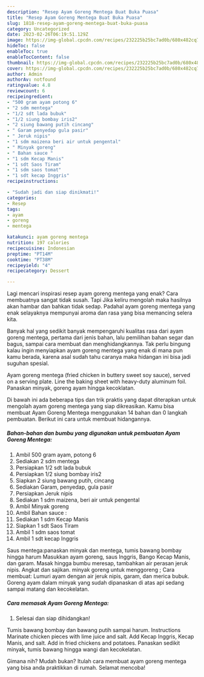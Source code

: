 ```yaml
---
description: "Resep Ayam Goreng Mentega Buat Buka Puasa"
title: "Resep Ayam Goreng Mentega Buat Buka Puasa"
slug: 1818-resep-ayam-goreng-mentega-buat-buka-puasa
category: Uncategorized
date: 2023-02-26T06:19:51.129Z
image: https://img-global.cpcdn.com/recipes/232225b25bc7ad0b/680x482cq70/ayam-goreng-mentega-foto-resep-utama.jpg
hideToc: false
enableToc: true
enableTocContent: false
thumbnail: https://img-global.cpcdn.com/recipes/232225b25bc7ad0b/680x482cq70/ayam-goreng-mentega-foto-resep-utama.jpg
cover: https://img-global.cpcdn.com/recipes/232225b25bc7ad0b/680x482cq70/ayam-goreng-mentega-foto-resep-utama.jpg
author: Admin
authorAv: notfound
ratingvalue: 4.8
reviewcount: 6
recipeingredient:
- "500 gram ayam potong 6"
- "2 sdm mentega"
- "1/2 sdt lada bubuk"
- "1/2 siung bombay iris2"
- "2 siung bawang putih cincang"
- " Garam penyedap gula pasir"
- " Jeruk nipis"
- "1 sdm maizena beri air untuk pengental"
- " Minyak goreng"
- " Bahan sauce "
- "1 sdm Kecap Manis"
- "1 sdt Saos Tiram"
- "1 sdm saos tomat"
- "1 sdt kecap Inggris"
recipeinstructions:

- "Sudah jadi dan siap dinikmati!"
categories:
- Resep
tags:
- ayam
- goreng
- mentega

katakunci: ayam goreng mentega 
nutrition: 197 calories
recipecuisine: Indonesian
preptime: "PT14M"
cooktime: "PT38M"
recipeyield: "4"
recipecategory: Dessert

---
```



Lagi mencari inspirasi resep ayam goreng mentega yang enak? Cara membuatnya sangat tidak susah. Tapi Jika keliru mengolah maka hasilnya akan hambar dan bahkan tidak sedap. Padahal ayam goreng mentega yang enak selayaknya mempunyai aroma dan rasa yang bisa memancing selera kita.


Banyak hal yang sedikit banyak mempengaruhi kualitas rasa dari ayam goreng mentega, pertama dari jenis bahan, lalu pemilihan bahan segar dan bagus, sampai cara membuat dan menghidangkannya. Tak perlu bingung kalau ingin menyiapkan ayam goreng mentega yang enak di mana pun kamu berada, karena asal sudah tahu caranya maka hidangan ini bisa jadi suguhan spesial.

Ayam goreng mentega (fried chicken in buttery sweet soy sauce), served on a serving plate. Line the baking sheet with heavy-duty aluminum foil. Panaskan minyak, goreng ayam hingga kecoklatan.


Di bawah ini ada beberapa tips dan trik praktis yang dapat diterapkan untuk mengolah ayam goreng mentega yang siap dikreasikan. Kamu bisa membuat Ayam Goreng Mentega menggunakan 14 bahan dan 0 langkah pembuatan. Berikut ini cara untuk membuat hidangannya.

<!--inarticleads1-->

##### Bahan-bahan dan bumbu yang digunakan untuk pembuatan Ayam Goreng Mentega:

1. Ambil 500 gram ayam, potong 6
1. Sediakan 2 sdm mentega
1. Persiapkan 1/2 sdt lada bubuk
1. Persiapkan 1/2 siung bombay iris2
1. Siapkan 2 siung bawang putih, cincang
1. Sediakan  Garam, penyedap, gula pasir
1. Persiapkan  Jeruk nipis
1. Sediakan 1 sdm maizena, beri air untuk pengental
1. Ambil  Minyak goreng
1. Ambil  Bahan sauce :
1. Sediakan 1 sdm Kecap Manis
1. Siapkan 1 sdt Saos Tiram
1. Ambil 1 sdm saos tomat
1. Ambil 1 sdt kecap Inggris


Saus mentega:panaskan minyak dan mentega, tumis bawang bombay hingga harum Masukkan ayam goreng, saus Inggris, Bango Kecap Manis, dan garam. Masak hingga bumbu meresap, tambahkan air perasan jeruk nipis. Angkat dan sajikan. minyak goreng untuk menggoreng ; Cara membuat: Lumuri ayam dengan air jeruk nipis, garam, dan merica bubuk. Goreng ayam dalam minyak yang sudah dipanaskan di atas api sedang sampai matang dan kecokelatan. 

<!--inarticleads2-->

##### Cara memasak Ayam Goreng Mentega:


1. Selesai dan siap dihidangkan!

Tumis bawang bombay dan bawang putih sampai harum. Instructions Marinate chicken pieces with lime juice and salt. Add Kecap Inggris, Kecap Manis, and salt. Add in fried chickens and potatoes. Panaskan sedikit minyak, tumis bawang hingga wangi dan kecokelatan. 

Gimana nih? Mudah bukan? Itulah cara membuat ayam goreng mentega yang bisa anda praktikkan di rumah. Selamat mencoba!
